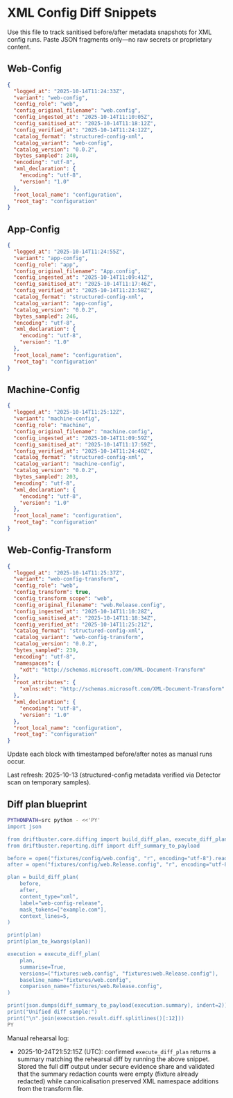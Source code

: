 # XML Config Diff Snippets

Use this file to track sanitised before/after metadata snapshots for XML config
runs. Paste JSON fragments only—no raw secrets or proprietary content.

## Web-Config

```json
{
  "logged_at": "2025-10-14T11:24:33Z",
  "variant": "web-config",
  "config_role": "web",
  "config_original_filename": "web.config",
  "config_ingested_at": "2025-10-14T11:10:05Z",
  "config_sanitised_at": "2025-10-14T11:18:12Z",
  "config_verified_at": "2025-10-14T11:24:12Z",
  "catalog_format": "structured-config-xml",
  "catalog_variant": "web-config",
  "catalog_version": "0.0.2",
  "bytes_sampled": 240,
  "encoding": "utf-8",
  "xml_declaration": {
    "encoding": "utf-8",
    "version": "1.0"
  },
  "root_local_name": "configuration",
  "root_tag": "configuration"
}
```

## App-Config

```json
{
  "logged_at": "2025-10-14T11:24:55Z",
  "variant": "app-config",
  "config_role": "app",
  "config_original_filename": "App.config",
  "config_ingested_at": "2025-10-14T11:09:41Z",
  "config_sanitised_at": "2025-10-14T11:17:46Z",
  "config_verified_at": "2025-10-14T11:23:58Z",
  "catalog_format": "structured-config-xml",
  "catalog_variant": "app-config",
  "catalog_version": "0.0.2",
  "bytes_sampled": 246,
  "encoding": "utf-8",
  "xml_declaration": {
    "encoding": "utf-8",
    "version": "1.0"
  },
  "root_local_name": "configuration",
  "root_tag": "configuration"
}
```

## Machine-Config

```json
{
  "logged_at": "2025-10-14T11:25:12Z",
  "variant": "machine-config",
  "config_role": "machine",
  "config_original_filename": "machine.config",
  "config_ingested_at": "2025-10-14T11:09:59Z",
  "config_sanitised_at": "2025-10-14T11:17:59Z",
  "config_verified_at": "2025-10-14T11:24:40Z",
  "catalog_format": "structured-config-xml",
  "catalog_variant": "machine-config",
  "catalog_version": "0.0.2",
  "bytes_sampled": 203,
  "encoding": "utf-8",
  "xml_declaration": {
    "encoding": "utf-8",
    "version": "1.0"
  },
  "root_local_name": "configuration",
  "root_tag": "configuration"
}
```

## Web-Config-Transform

```json
{
  "logged_at": "2025-10-14T11:25:37Z",
  "variant": "web-config-transform",
  "config_role": "web",
  "config_transform": true,
  "config_transform_scope": "web",
  "config_original_filename": "web.Release.config",
  "config_ingested_at": "2025-10-14T11:10:28Z",
  "config_sanitised_at": "2025-10-14T11:18:34Z",
  "config_verified_at": "2025-10-14T11:25:21Z",
  "catalog_format": "structured-config-xml",
  "catalog_variant": "web-config-transform",
  "catalog_version": "0.0.2",
  "bytes_sampled": 239,
  "encoding": "utf-8",
  "namespaces": {
    "xdt": "http://schemas.microsoft.com/XML-Document-Transform"
  },
  "root_attributes": {
    "xmlns:xdt": "http://schemas.microsoft.com/XML-Document-Transform"
  },
  "xml_declaration": {
    "encoding": "utf-8",
    "version": "1.0"
  },
  "root_local_name": "configuration",
  "root_tag": "configuration"
}
```

Update each block with timestamped before/after notes as manual runs occur.

Last refresh: 2025-10-13 (structured-config metadata verified via Detector scan on temporary samples).

## Diff plan blueprint

```bash
PYTHONPATH=src python - <<'PY'
import json

from driftbuster.core.diffing import build_diff_plan, execute_diff_plan, plan_to_kwargs
from driftbuster.reporting.diff import diff_summary_to_payload

before = open("fixtures/config/web.config", "r", encoding="utf-8").read()
after = open("fixtures/config/web.Release.config", "r", encoding="utf-8").read()

plan = build_diff_plan(
    before,
    after,
    content_type="xml",
    label="web-config-release",
    mask_tokens=["example.com"],
    context_lines=5,
)

print(plan)
print(plan_to_kwargs(plan))

execution = execute_diff_plan(
    plan,
    summarise=True,
    versions=("fixtures:web.config", "fixtures:web.Release.config"),
    baseline_name="fixtures/web.config",
    comparison_name="fixtures/web.Release.config",
)

print(json.dumps(diff_summary_to_payload(execution.summary), indent=2))
print("Unified diff sample:")
print("\n".join(execution.result.diff.splitlines()[:12]))
PY
```

Manual rehearsal log:

- 2025-10-24T21:52:15Z (UTC): confirmed `execute_diff_plan` returns a summary
  matching the rehearsal diff by running the above snippet. Stored the full diff
  output under secure evidence share and validated that the summary redaction
  counts were empty (fixture already redacted) while canonicalisation preserved
  XML namespace additions from the transform file.
